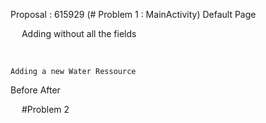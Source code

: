 Proposal : 615929 (# Problem 1 : MainActivity)
 	Default Page
					

 
 	Adding without all the fields

 



 	Adding a new Water Ressource

Before           								After







	
 
#Problem 2
